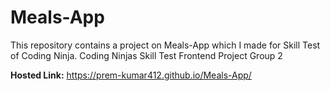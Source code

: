 # Meals-App
This repository contains a project on Meals-App which I made for Skill Test of Coding Ninja.
Coding Ninjas Skill Test Frontend Project Group 2

**Hosted Link:**
https://prem-kumar412.github.io/Meals-App/
